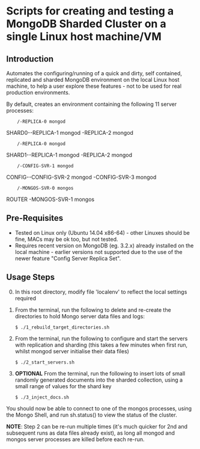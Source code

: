 # Scripts for creating and testing a MongoDB Sharded Cluster on a single Linux host machine/VM

## Introduction

Automates the configuring/running of a quick and dirty, self contained, replicated and sharded MongoDB environment on the local Linux host machine, to help a user explore these features - not to be used for real production environments.

By default, creates an environment containing the following 11 server processes:

        /-REPLICA-0 mongod
  SHARD0--REPLICA-1 mongod
        \-REPLICA-2 mongod

        /-REPLICA-0 mongod
  SHARD1--REPLICA-1 mongod
        \-REPLICA-2 mongod

        /-CONFIG-SVR-1 mongod
  CONFIG--CONFIG-SVR-2 mongod
        \-CONFIG-SVR-3 mongod

        /-MONGOS-SVR-0 mongos
  ROUTER
        \-MONGOS-SVR-1 mongos


## Pre-Requisites

*  Tested on Linux only (Ubuntu 14.04 x86-64) - other Linuxes should be fine, MACs may be ok too, but not tested.
*  Requires recent version on MongoDB (eg. 3.2.x) already installed on the local machine - earlier versions not supported due to the use of the newer feature "Config Server Replica Set".


## Usage Steps

0.  In this root directory, modify file 'localenv' to reflect the local settings required

1.  From the terminal, run the following to delete and re-create the directories to hold Mongo server data files and logs:

    ```
    $ ./1_rebuild_target_directories.sh
    ```

2.  From the terminal, run the following to configure and start the servers with replication and sharding (this takes a few minutes when first run, whilst mongod server initialise their data files)

    ```
    $ ./2_start_servers.sh
    ```

3.  **OPTIONAL** From the terminal, run the following to insert lots of small randomly generated documents into the sharded collection, using a small range of values for the shard key

    ```
    $ ./3_inject_docs.sh
    ```

You should now be able to connect to one of the mongos processes, using the Mongo Shell, and run sh.status() to view the status of the cluster.


**NOTE**: Step 2 can be re-run multiple times (it's much quicker for 2nd and subsequent runs as data files already exist), as long all mongod and mongos server processes are killed before each re-run.

